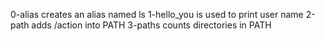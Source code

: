 0-alias creates an alias named ls
1-hello_you is used to print user name
2-path adds /action into PATH
3-paths counts directories in PATH
